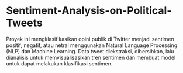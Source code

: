 # Sentiment-Analysis-on-Political-Tweets
Proyek ini mengklasifikasikan opini publik di Twitter menjadi sentimen positif, negatif, atau netral menggunakan Natural Language Processing (NLP) dan Machine Learning. Data tweet diekstraksi, dibersihkan, lalu dianalisis untuk memvisualisasikan tren sentimen dan membuat model untuk dapat melakukan klasifikasi sentimen.

